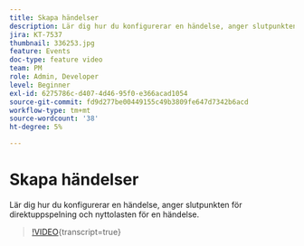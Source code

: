 ```yaml
---
title: Skapa händelser
description: Lär dig hur du konfigurerar en händelse, anger slutpunkten för direktuppspelning och nyttolasten för en händelse.
jira: KT-7537
thumbnail: 336253.jpg
feature: Events
doc-type: feature video
team: PM
role: Admin, Developer
level: Beginner
exl-id: 6275786c-d407-4d46-95f0-e366acad1054
source-git-commit: fd9d277be00449155c49b3809fe647d7342b6acd
workflow-type: tm+mt
source-wordcount: '38'
ht-degree: 5%

---
```


# Skapa händelser

Lär dig hur du konfigurerar en händelse, anger slutpunkten för direktuppspelning och nyttolasten för en händelse.

>[!VIDEO](https://video.tv.adobe.com/v/3431509?quality=12&learn=on&captions=swe){transcript=true}

